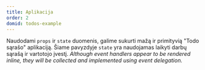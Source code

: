 ```yaml
---
title: Aplikacija
order: 2
domid: todos-example
---
```


Naudodami `props` ir `state` duomenis, galime sukurti mažą ir primityvią "Todo sąrašo" aplikaciją. Šiame pavyzdyje `state` yra naudojamas laikyti darbų sąrašą ir vartotojo įvestį. _Although event handlers appear to be rendered inline, they will be collected and implemented using event delegation._
